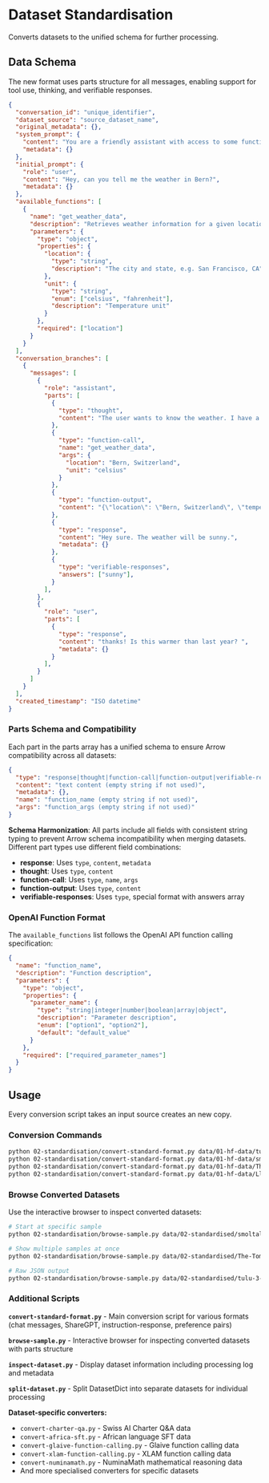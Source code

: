 # Dataset Standardisation

Converts datasets to the unified schema for further processing.

## Data Schema

The new format uses parts structure for all messages, enabling support for tool use, thinking, and verifiable responses.

```json
{
  "conversation_id": "unique_identifier",
  "dataset_source": "source_dataset_name",
  "original_metadata": {},
  "system_prompt": {
    "content": "You are a friendly assistant with access to some functions.",
    "metadata": {}
  },
  "initial_prompt": {
    "role": "user",
    "content": "Hey, can you tell me the weather in Bern?",
    "metadata": {}
  },
  "available_functions": [
    {
      "name": "get_weather_data",
      "description": "Retrieves weather information for a given location",
      "parameters": {
        "type": "object",
        "properties": {
          "location": {
            "type": "string",
            "description": "The city and state, e.g. San Francisco, CA"
          },
          "unit": {
            "type": "string",
            "enum": ["celsius", "fahrenheit"],
            "description": "Temperature unit"
          }
        },
        "required": ["location"]
      }
    }
  ],
  "conversation_branches": [
    {
      "messages": [
        {
          "role": "assistant",
          "parts": [
            {
              "type": "thought",
              "content": "The user wants to know the weather. I have a tool ... Let me ... ",
            },
            {
              "type": "function-call",
              "name": "get_weather_data",
              "args": {
                "location": "Bern, Switzerland",
                "unit": "celsius"
              }
            },
            {
              "type": "function-output",
              "content": "{\"location\": \"Bern, Switzerland\", \"temperature\": 24, \"weather\": \"sunny\", \"unit\": \"celsius\"}"
            },
            {
              "type": "response",
              "content": "Hey sure. The weather will be sunny.",
              "metadata": {}
            },
            {
              "type": "verifiable-responses",
              "answers": ["sunny"],
            }
          ],
        },
        {
          "role": "user",
          "parts": [
            {
              "type": "response",
              "content": "thanks! Is this warmer than last year? ",
              "metadata": {}
            }
          ],
        }
      ]
    }
  ],
  "created_timestamp": "ISO datetime"
}
```

### Parts Schema and Compatibility

Each part in the parts array has a unified schema to ensure Arrow compatibility across all datasets:

```json
{
  "type": "response|thought|function-call|function-output|verifiable-responses",
  "content": "text content (empty string if not used)",
  "metadata": {},
  "name": "function_name (empty string if not used)", 
  "args": "function_args (empty string if not used)"
}
```

**Schema Harmonization**: All parts include all fields with consistent string typing to prevent Arrow schema incompatibility when merging datasets. Different part types use different field combinations:

- **response**: Uses `type`, `content`, `metadata`
- **thought**: Uses `type`, `content` 
- **function-call**: Uses `type`, `name`, `args`
- **function-output**: Uses `type`, `content`
- **verifiable-responses**: Uses `type`, special format with answers array

### OpenAI Function Format

The `available_functions` list follows the OpenAI API function calling specification:

```json
{
  "name": "function_name",
  "description": "Function description",
  "parameters": {
    "type": "object",
    "properties": {
      "parameter_name": {
        "type": "string|integer|number|boolean|array|object",
        "description": "Parameter description",
        "enum": ["option1", "option2"],
        "default": "default_value"
      }
    },
    "required": ["required_parameter_names"]
  }
}
```

## Usage

Every conversion script takes an input source creates an new copy. 

### Conversion Commands
```bash
python 02-standardisation/convert-standard-format.py data/01-hf-data/tulu-3-sft-mixture data/02-standardised/
python 02-standardisation/convert-standard-format.py data/01-hf-data/smoltalk data/02-standardised/
python 02-standardisation/convert-standard-format.py data/01-hf-data/The-Tome data/02-standardised/
python 02-standardisation/convert-standard-format.py data/01-hf-data/Llama-Nemotron-Post-Training-Dataset data/02-standardised/
```

### Browse Converted Datasets

Use the interactive browser to inspect converted datasets:

```bash
# Start at specific sample
python 02-standardisation/browse-sample.py data/02-standardised/smoltalk --start-idx 100

# Show multiple samples at once
python 02-standardisation/browse-sample.py data/02-standardised/The-Tome --num-samples 5

# Raw JSON output
python 02-standardisation/browse-sample.py data/02-standardised/tulu-3-sft-mixture --raw-json
```

### Additional Scripts

**`convert-standard-format.py`** - Main conversion script for various formats (chat messages, ShareGPT, instruction-response, preference pairs)

**`browse-sample.py`** - Interactive browser for inspecting converted datasets with parts structure

**`inspect-dataset.py`** - Display dataset information including processing log and metadata

**`split-dataset.py`** - Split DatasetDict into separate datasets for individual processing

**Dataset-specific converters:**
- `convert-charter-qa.py` - Swiss AI Charter Q&A data
- `convert-africa-sft.py` - African language SFT data
- `convert-glaive-function-calling.py` - Glaive function calling data
- `convert-xlam-function-calling.py` - XLAM function calling data
- `convert-numinamath.py` - NuminaMath mathematical reasoning data
- And more specialised converters for specific datasets
